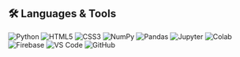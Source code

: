 ## 🛠️ Languages & Tools

<p align="left">
  <img src="https://img.shields.io/badge/- -?style=for-the-badge&logo=python&logoColor=white&labelColor=3776AB" alt="Python"/>
  <img src="https://img.shields.io/badge/- -?style=for-the-badge&logo=html5&logoColor=white&labelColor=E34F26" alt="HTML5"/>
  <img src="https://img.shields.io/badge/- -?style=for-the-badge&logo=css3&logoColor=white&labelColor=1572B6" alt="CSS3"/>
  <img src="https://img.shields.io/badge/- -?style=for-the-badge&logo=numpy&logoColor=white&labelColor=013243" alt="NumPy"/>
  <img src="https://img.shields.io/badge/- -?style=for-the-badge&logo=pandas&logoColor=white&labelColor=150458" alt="Pandas"/>
  <img src="https://img.shields.io/badge/- -?style=for-the-badge&logo=jupyter&logoColor=white&labelColor=F37626" alt="Jupyter"/>
  <img src="https://img.shields.io/badge/- -?style=for-the-badge&logo=googlecolab&logoColor=black&labelColor=F9AB00" alt="Colab"/>
  <img src="https://img.shields.io/badge/- -?style=for-the-badge&logo=firebase&logoColor=black&labelColor=FFCA28" alt="Firebase"/>
  <img src="https://img.shields.io/badge/- -?style=for-the-badge&logo=visualstudiocode&logoColor=white&labelColor=007ACC" alt="VS Code"/>
  <img src="https://img.shields.io/badge/- -?style=for-the-badge&logo=github&logoColor=white&labelColor=181717" alt="GitHub"/>
</p>
